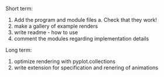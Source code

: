 Short term:
1. Add the program and module files
   a. Check that they work!
2. make a gallery of example renders
3. write readme - how to use 
4. comment the modules regarding implementation details

Long term:
1. optimize rendering with pyplot.collections
2. write extension for specification and renering of animations

